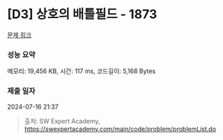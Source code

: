 # [D3] 상호의 배틀필드 - 1873 

[문제 링크](https://swexpertacademy.com/main/code/problem/problemDetail.do?contestProbId=AV5LyE7KD2ADFAXc) 

### 성능 요약

메모리: 19,456 KB, 시간: 117 ms, 코드길이: 5,168 Bytes

### 제출 일자

2024-07-16 21:37



> 출처: SW Expert Academy, https://swexpertacademy.com/main/code/problem/problemList.do